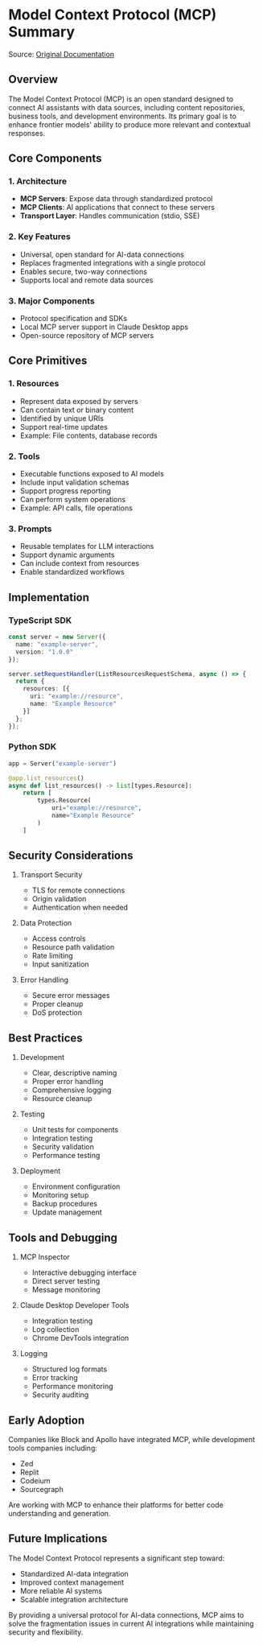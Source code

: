 # Model Context Protocol (MCP) Summary

Source: [Original Documentation](https://github.com/Matt-Dionis/nlad/blob/main/examples/talkshop/mcp_details.md)

## Overview

The Model Context Protocol (MCP) is an open standard designed to connect AI assistants with data sources, including content repositories, business tools, and development environments. Its primary goal is to enhance frontier models' ability to produce more relevant and contextual responses.

## Core Components

### 1. Architecture
- **MCP Servers**: Expose data through standardized protocol
- **MCP Clients**: AI applications that connect to these servers
- **Transport Layer**: Handles communication (stdio, SSE)

### 2. Key Features
- Universal, open standard for AI-data connections
- Replaces fragmented integrations with a single protocol
- Enables secure, two-way connections
- Supports local and remote data sources

### 3. Major Components
- Protocol specification and SDKs
- Local MCP server support in Claude Desktop apps
- Open-source repository of MCP servers

## Core Primitives

### 1. Resources
- Represent data exposed by servers
- Can contain text or binary content
- Identified by unique URIs
- Support real-time updates
- Example: File contents, database records

### 2. Tools
- Executable functions exposed to AI models
- Include input validation schemas
- Support progress reporting
- Can perform system operations
- Example: API calls, file operations

### 3. Prompts
- Reusable templates for LLM interactions
- Support dynamic arguments
- Can include context from resources
- Enable standardized workflows

## Implementation

### TypeScript SDK
```typescript
const server = new Server({
  name: "example-server",
  version: "1.0.0"
});

server.setRequestHandler(ListResourcesRequestSchema, async () => {
  return {
    resources: [{
      uri: "example://resource",
      name: "Example Resource"
    }]
  };
});
```

### Python SDK
```python
app = Server("example-server")

@app.list_resources()
async def list_resources() -> list[types.Resource]:
    return [
        types.Resource(
            uri="example://resource",
            name="Example Resource"
        )
    ]
```

## Security Considerations

1. Transport Security
   - TLS for remote connections
   - Origin validation
   - Authentication when needed

2. Data Protection
   - Access controls
   - Resource path validation
   - Rate limiting
   - Input sanitization

3. Error Handling
   - Secure error messages
   - Proper cleanup
   - DoS protection

## Best Practices

1. Development
   - Clear, descriptive naming
   - Proper error handling
   - Comprehensive logging
   - Resource cleanup

2. Testing
   - Unit tests for components
   - Integration testing
   - Security validation
   - Performance testing

3. Deployment
   - Environment configuration
   - Monitoring setup
   - Backup procedures
   - Update management

## Tools and Debugging

1. MCP Inspector
   - Interactive debugging interface
   - Direct server testing
   - Message monitoring

2. Claude Desktop Developer Tools
   - Integration testing
   - Log collection
   - Chrome DevTools integration

3. Logging
   - Structured log formats
   - Error tracking
   - Performance monitoring
   - Security auditing

## Early Adoption

Companies like Block and Apollo have integrated MCP, while development tools companies including:
- Zed
- Replit
- Codeium
- Sourcegraph

Are working with MCP to enhance their platforms for better code understanding and generation.

## Future Implications

The Model Context Protocol represents a significant step toward:
- Standardized AI-data integration
- Improved context management
- More reliable AI systems
- Scalable integration architecture

By providing a universal protocol for AI-data connections, MCP aims to solve the fragmentation issues in current AI integrations while maintaining security and flexibility.
